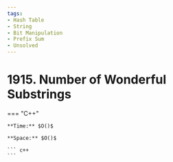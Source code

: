 ```yaml
---
tags:
- Hash Table
- String
- Bit Manipulation
- Prefix Sum
- Unsolved
---
```



# 1915. Number of Wonderful Substrings

=== "C++"

    **Time:** $O()$

    **Space:** $O()$

    ``` c++
    ```